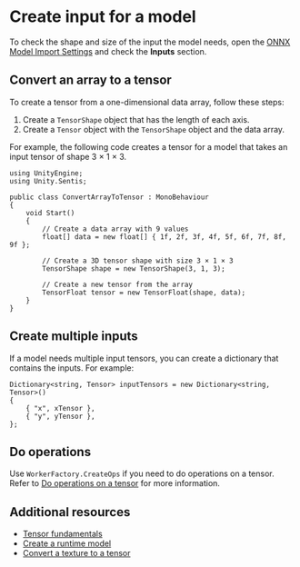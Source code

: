 # Create input for a model

To check the shape and size of the input the model needs, open the [ONNX Model Import Settings](onnx-model-importer-properties.md) and check the **Inputs** section.

## Convert an array to a tensor

To create a tensor from a one-dimensional data array, follow these steps:

1. Create a `TensorShape` object that has the length of each axis.
2. Create a `Tensor` object with the `TensorShape` object and the data array.

For example, the following code creates a tensor for a model that takes an input tensor of shape 3 × 1 × 3.

```
using UnityEngine;
using Unity.Sentis;

public class ConvertArrayToTensor : MonoBehaviour
{
    void Start()
    {
        // Create a data array with 9 values
        float[] data = new float[] { 1f, 2f, 3f, 4f, 5f, 6f, 7f, 8f, 9f };

        // Create a 3D tensor shape with size 3 × 1 × 3
        TensorShape shape = new TensorShape(3, 1, 3);

        // Create a new tensor from the array
        TensorFloat tensor = new TensorFloat(shape, data);
    }
}
```

## Create multiple inputs

If a model needs multiple input tensors, you can create a dictionary that contains the inputs. For example:

```
Dictionary<string, Tensor> inputTensors = new Dictionary<string, Tensor>()
{
    { "x", xTensor },
    { "y", yTensor },
};
```

## Do operations

Use `WorkerFactory.CreateOps` if you need to do operations on a tensor. Refer to [Do operations on a tensor](do-operations-on-tensors.md) for more information.

## Additional resources

- [Tensor fundamentals](tensor-fundamentals.md)
- [Create a runtime model](import-a-model-file.md#create-a-runtime-model)
- [Convert a texture to a tensor](convert-texture-to-tensor.md)
